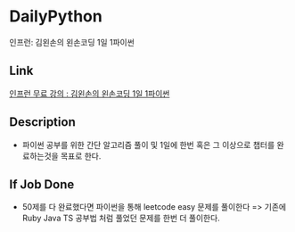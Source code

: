 # DailyPython
인프런: 김왼손의 왼손코딩 1일 1파이썬

## Link

[인프런 무료 강의 : 김왼손의 왼손코딩 1일 1파이썬](https://www.inflearn.com/course/%EC%99%BC%EC%86%90%EC%BD%94%EB%94%A9-%ED%8C%8C%EC%9D%B4%EC%8D%AC-50%EC%A0%9C/lecture/52689?tab=curriculum)

## Description

- 파이썬 공부를 위한 간단 알고리즘 풀이 및 1일에 한번 혹은 그 이상으로 챕터를 완료하는것을 목표로 한다.

## If Job Done

- 50제를 다 완료했다면 파이썬을 통해 leetcode easy 문제를 풀이한다 => 기존에 Ruby Java TS 공부법 처럼 풀었던 문제를 한번 더 풀이한다.